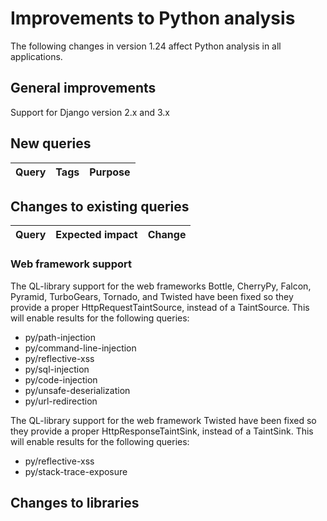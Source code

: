 # Improvements to Python analysis

The following changes in version 1.24 affect Python analysis in all applications.

## General improvements

Support for Django version 2.x and 3.x

## New queries

| **Query**                   | **Tags**  | **Purpose**                                                        |
|-----------------------------|-----------|--------------------------------------------------------------------|

## Changes to existing queries

| **Query**                  | **Expected impact**    | **Change**                                                       |
|----------------------------|------------------------|------------------------------------------------------------------|

### Web framework support

The QL-library support for the web frameworks Bottle, CherryPy, Falcon, Pyramid, TurboGears, Tornado, and Twisted have
been fixed so they provide a proper HttpRequestTaintSource, instead of a TaintSource. This will enable results for the following queries:

- py/path-injection
- py/command-line-injection
- py/reflective-xss
- py/sql-injection
- py/code-injection
- py/unsafe-deserialization
- py/url-redirection

The QL-library support for the web framework Twisted have been fixed so they provide a proper
HttpResponseTaintSink, instead of a TaintSink. This will enable results for the following
queries:

- py/reflective-xss
- py/stack-trace-exposure

## Changes to libraries
